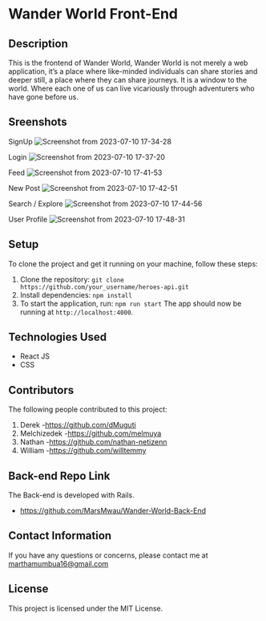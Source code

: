 # Wander World Front-End

## Description
This is the frontend of Wander World, Wander World is not merely a web application, it’s a place where like-minded individuals can share stories and deeper still, a place where they can share journeys. It is a window to the world. Where each one of us can live vicariously through adventurers who have gone before us. 

## Sreenshots
SignUp
![Screenshot from 2023-07-10 17-34-28](https://github.com/MarsMwau/SUPER-HEROES/assets/115712038/7dedeb21-cce1-4ed5-bf34-bdd3cd94245f)

Login
![Screenshot from 2023-07-10 17-37-20](https://github.com/MarsMwau/SUPER-HEROES/assets/115712038/3ef8766a-78be-4e71-94c9-9fd2ff8ee757)

Feed
![Screenshot from 2023-07-10 17-41-53](https://github.com/MarsMwau/SUPER-HEROES/assets/115712038/d5a7f96b-3a47-4af8-bb92-02d6040a9fd9)

New Post
![Screenshot from 2023-07-10 17-42-51](https://github.com/MarsMwau/SUPER-HEROES/assets/115712038/376b9b0f-11e6-428d-95e7-a930809e071b)

Search / Explore
![Screenshot from 2023-07-10 17-44-56](https://github.com/MarsMwau/SUPER-HEROES/assets/115712038/1070fdef-a01e-4932-a7ef-3a70596b2cb4)

User Profile
![Screenshot from 2023-07-10 17-48-31](https://github.com/MarsMwau/SUPER-HEROES/assets/115712038/2b4fd4e0-919a-4388-8088-3d7804f9261f)

## Setup
To clone the project and get it running on your machine, follow these steps:
1. Clone the repository: `git clone https://github.com/your_username/heroes-api.git`
2. Install dependencies: `npm install`
3. To start the application, run:  `npm run start`
The app should now be running at `http://localhost:4000`.


## Technologies Used
- React JS
- CSS

## Contributors
The following people contributed to this project:
1. Derek -https://github.com/dMuguti
2. Melchizedek -https://github.com/melmuya
3. Nathan -https://github.com/nathan-netizenn
4. William -https://github.com/willtemmy

## Back-end Repo Link
The Back-end is developed with Rails.
- https://github.com/MarsMwau/Wander-World-Back-End 

## Contact Information
If you have any questions or concerns, please contact me at marthamumbua16@gmail.com

## License
This project is licensed under the MIT License.
